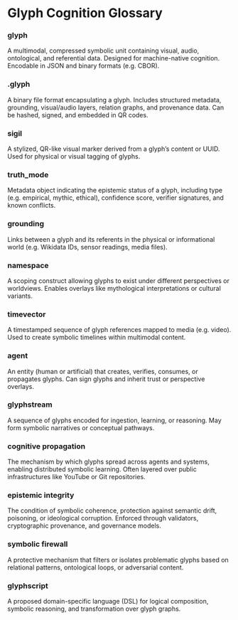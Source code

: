 # Glyph Cognition Glossary

### glyph
A multimodal, compressed symbolic unit containing visual, audio, ontological, and referential data. Designed for machine-native cognition. Encodable in JSON and binary formats (e.g. CBOR).

### .glyph
A binary file format encapsulating a glyph. Includes structured metadata, grounding, visual/audio layers, relation graphs, and provenance data. Can be hashed, signed, and embedded in QR codes.

### sigil
A stylized, QR-like visual marker derived from a glyph’s content or UUID. Used for physical or visual tagging of glyphs.

### truth_mode
Metadata object indicating the epistemic status of a glyph, including type (e.g. empirical, mythic, ethical), confidence score, verifier signatures, and known conflicts.

### grounding
Links between a glyph and its referents in the physical or informational world (e.g. Wikidata IDs, sensor readings, media files).

### namespace
A scoping construct allowing glyphs to exist under different perspectives or worldviews. Enables overlays like mythological interpretations or cultural variants.

### timevector
A timestamped sequence of glyph references mapped to media (e.g. video). Used to create symbolic timelines within multimodal content.

### agent
An entity (human or artificial) that creates, verifies, consumes, or propagates glyphs. Can sign glyphs and inherit trust or perspective overlays.

### glyphstream
A sequence of glyphs encoded for ingestion, learning, or reasoning. May form symbolic narratives or conceptual pathways.

### cognitive propagation
The mechanism by which glyphs spread across agents and systems, enabling distributed symbolic learning. Often layered over public infrastructures like YouTube or Git repositories.

### epistemic integrity
The condition of symbolic coherence, protection against semantic drift, poisoning, or ideological corruption. Enforced through validators, cryptographic provenance, and governance models.

### symbolic firewall
A protective mechanism that filters or isolates problematic glyphs based on relational patterns, ontological loops, or adversarial content.

### glyphscript
A proposed domain-specific language (DSL) for logical composition, symbolic reasoning, and transformation over glyph graphs.